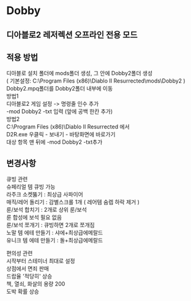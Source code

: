 # Dobby
디아블로2 레저렉션 오프라인 전용 모드
--
적용 방법
--
디아블로 설치 폴더에 mods폴더 생성, 그 안에 Dobby2폴더 생성 \
( 기본설정: C:\Program Files (x86)\Diablo II Resurrected\mods\Dobby2 ) \
Dobby2.mpq폴더를 Dobby2폴더 내부에 이동 \
방법1\
디아블로2 게임 설정 -> 명령줄 인수 추가 \
 -mod Dobby2 -txt 입력 (앞에 공백 한칸 추가) \
방법2 \
C:\Program Files (x86)\Diablo II Resurrected 에서 \
D2R.exe 우클릭 - 보내기 - 바탕화면에 바로가기 \
대상 항목 맨 뒤에 -mod Dobby2 -txt추가


변경사항 
--
큐빙 관련\
슈페리얼 템 큐빙 가능\
라주크 소켓뚫기 : 최상급 사파이어\
매직/레어 돌리기 : 감별스크롤 1개 ( 레어템 숨렙 하락 제거 )\
룬/보석 합치기 : 2개로 상위 룬/보석\
룬 합성에 보석 필요 없음\
룬/보석 쪼개기 : 큐빙하면 2개로 쪼개짐\
노말 템 에테 만들기 : 샤에+최상급에메랄드\
유니크 템 에테 만들기 : 돌+최상급에메랄드

편의성 관련\
시작부터 스테미너 최대로 설정\
상점에서 면죄 판매\
드랍율 '적당히' 상승\
책, 열쇠, 화살의 용량 200\
도박 확률 상승
